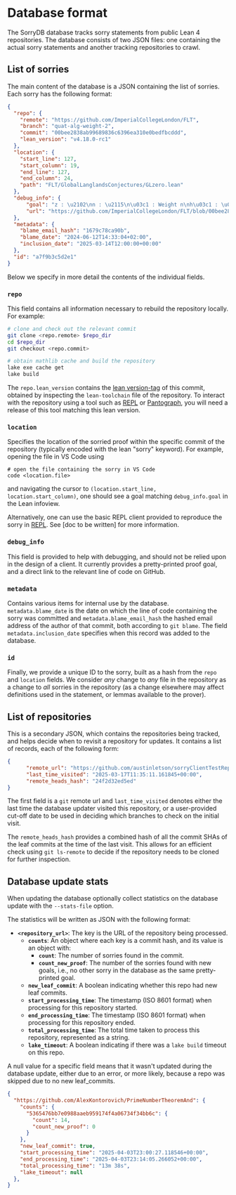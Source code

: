 # Database format

The SorryDB database tracks sorry statements from public Lean 4 repositories. The database consists of two JSON files: one containing the actual sorry statements and another tracking repositories to crawl.

## List of sorries

The main content of the database is a JSON containing the list of sorries. Each sorry has the following format:

```json
{
  "repo": {
    "remote": "https://github.com/ImperialCollegeLondon/FLT",
    "branch": "quat-alg-weight-2",
    "commit": "00bee2838ab99689836c6396ea310e0bedfbcddd",
    "lean_version": "v4.18.0-rc1"
  },
  "location": {
    "start_line": 127,
    "start_column": 19,
    "end_line": 127,
    "end_column": 24,
    "path": "FLT/GlobalLanglandsConjectures/GLzero.lean"
  },
  "debug_info": {
      "goal": "z : \u2102\nn : \u2115\n\u03c1 : Weight n\nh\u03c1 : \u03c1.IsTrivial\n\u22a2 IsSmooth fun x => z",
      "url": "https://github.com/ImperialCollegeLondon/FLT/blob/00bee2838ab99689836c6396ea310e0bedfbcddd/FLT/GlobalLanglandsConjectures/GLzero.lean#L127"
  },
  "metadata": {
    "blame_email_hash": "1679c78ca90b",
    "blame_date": "2024-06-12T14:33:04+02:00",
    "inclusion_date": "2025-03-14T12:00:00+00:00"
  },
  "id": "a7f9b3c5d2e1"
}
```

Below we specify in more detail the contents of the individual fields.

### `repo`

This field contains all information necessary to rebuild the repository locally. For example:

```bash
# clone and check out the relevant commit
git clone <repo.remote> $repo_dir
cd $repo_dir
git checkout <repo.commit>

# obtain mathlib cache and build the repository
lake exe cache get
lake build
```

The `repo.lean_version` contains the [lean version-tag](https://docs.lean-lang.org/lean4/doc/dev/release_checklist.html) of this commit, obtained by inspecting the `lean-toolchain` file of the
repository. To interact with the repository using a tool such as [REPL](https://github.com/leanprover-community/repl/) or
[Pantograph](https://github.com/lenianiva/Pantograph), you will need a release of this tool matching this lean version.

### `location`

Specifies the location of the sorried proof within the specific commit of the repository (typically encoded with the lean "sorry" keyword). For example, opening the file in VS Code using

```shell
# open the file containing the sorry in VS Code
code <location.file>
```

and navigating the cursor to `(location.start_line, location.start_column)`, one should see a goal
matching `debug_info.goal` in the Lean infoview.

Alternatively, one can use the basic REPL client provided to reproduce the sorry
in [REPL](https://github.com/leanprover-community/repl/). See [doc to be
written] for more information.

### `debug_info`

This field is provided to help with debugging, and should not be relied upon in
the design of a client. It currently provides a pretty-printed proof goal, and a direct link to the relevant
line of code on GitHub. 

### `metadata`

Contains various items for internal use by the database. `metadata.blame_date` is the date on which the line of code containing the sorry was committed and `metadata.blame_email_hash` the hashed email address of the author of that commit, both according to `git blame`. The field `metadata.inclusion_date` specifies when this record was added to the database.

### `id`

Finally, we provide a unique ID to the sorry, built as a hash from the `repo` and `location` fields. We consider *any* change to *any* file in the repository as a change to *all* sorries in the repository (as a change elsewhere may affect definitions used in the statement, or lemmas available to the prover).

## List of repositories

This is a secondary JSON, which contains the repositories being tracked, and
helps decide when to revisit a repository for updates. It contains a list of
records, each of the following form:

```json
{
      "remote_url": "https://github.com/austinletson/sorryClientTestRepo",
      "last_time_visited": "2025-03-17T11:35:11.161845+00:00",
      "remote_heads_hash": "24f2d32ed5ed"
}
```

The first field is a `git` remote url and `last_time_visited` denotes either the last time the database updater visited this repository, or a user-provided cut-off date to be used in deciding which branches to check on the initial visit.

The `remote_heads_hash` provides a combined hash of all the commit SHAs of the leaf commits at the time of the last visit. This allows for an efficient check using `git ls-remote` to decide if the repository needs to be cloned for further inspection.

## Database update stats

When updating the database optionally collect statistics on the database update with the `--stats-file` option.

The statistics will be written as JSON with the following format:


- **`<repository_url>`**: The key is the URL of the repository being processed.
  - **`counts`**: An object where each key is a commit hash, and its value is an object with:
    - **`count`**: The number of sorries found in the commit.
    - **`count_new_proof`**: The number of the sorries found with new goals, i.e., no other sorry in the database as the same pretty-printed goal.
  - **`new_leaf_commit`**: A boolean indicating whether this repo had new leaf commits.
  - **`start_processing_time`**: The timestamp (ISO 8601 format) when processing for this repository started.
  - **`end_processing_time`**: The timestamp (ISO 8601 format) when processing for this repository ended.
  - **`total_processing_time`**: The total time taken to process this repository, represented as a string.
  - **`lake_timeout`**: A boolean indicating if there was a `lake build` timeout on this repo.

A null value for a specific field means that it wasn't updated during the database update,
either due to an error, or more likely, because a repo was skipped due to no new leaf_commits.

```json
{
  "https://github.com/AlexKontorovich/PrimeNumberTheoremAnd": {
    "counts": {
      "5365476bb7e0988aaeb959174f4a06734f34bb6c": {
        "count": 14,
        "count_new_proof": 0
      }
    },
    "new_leaf_commit": true,
    "start_processing_time": "2025-04-03T23:00:27.118546+00:00",
    "end_processing_time": "2025-04-03T23:14:05.266052+00:00",
    "total_processing_time": "13m 38s",
    "lake_timeout": null
  },
}
  ```


